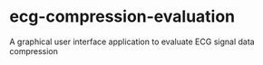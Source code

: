 # ecg-compression-evaluation
A graphical user interface application to evaluate ECG signal data compression
